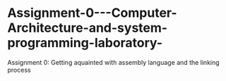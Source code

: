 # Assignment-0---Computer-Architecture-and-system-programming-laboratory-
Assignment 0: Getting aquainted with assembly language and the linking process
